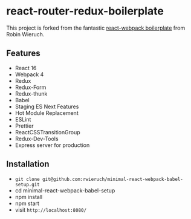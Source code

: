 # react-router-redux-boilerplate


This project is forked from the fantastic [react-webpack boilerplate](https://github.com/rwieruch/minimal-react-webpack-babel-setup) from Robin Wieruch.

## Features

* React 16
* Webpack 4
* Redux
* Redux-Form
* Redux-thunk
* Babel
* Staging ES Next Features
* Hot Module Replacement
* ESLint
* Prettier
* ReactCSSTransitionGroup
* Redux-Dev-Tools
* Express server for production

## Installation

* `git clone git@github.com:rwieruch/minimal-react-webpack-babel-setup.git`
* cd minimal-react-webpack-babel-setup
* npm install
* npm start
* visit `http://localhost:8080/`
